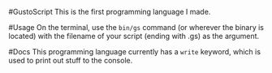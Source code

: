 #GustoScript
This is the first programming language I made.

#Usage
On the terminal, use the `bin/gs` command (or wherever the binary is located) with the filename of your script (ending with .gs) as the argument.

#Docs
This programming language currently has a `write` keyword, which is used to print out stuff to the console.